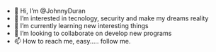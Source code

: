 - 👋 Hi, I’m @JohnnyDuran
- 👀 I’m interested in tecnology, security and make my dreams reality
- 🌱 I’m currently learning new interesting things
- 💞️ I’m looking to collaborate on develop new programs 
- 📫 How to reach me, easy..... follow me.

<!---
JohnnyDuran/JohnnyDuran is a ✨ special ✨ repository because its `README.md` (this file) appears on your GitHub profile.
You can click the Preview link to take a look at your changes.
--->
